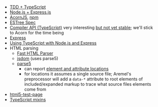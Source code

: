 * [TDD + TypeScript](https://itnext.io/testing-with-jest-in-typescript-cc1cd0095421)
* [Node.js + Express.js](https://www.javatpoint.com/expressjs-tutorial)
* [AcornJS](https://github.com/acornjs/acorn), [npm](https://www.npmjs.com/package/acorn)
* [ESTree Spec](https://github.com/estree/estree)
* [Compiler API (TypeScript)](https://learning-notes.mistermicheels.com/javascript/typescript/compiler-api) very interesting [but not yet stable](https://github.com/Microsoft/TypeScript/wiki/Using-the-Compiler-API); we'll stick to Acorn for the time being
* [Express](http://expressjs.com)
* [Using TypeScript with Node.js and Express](https://blog.logrocket.com/typescript-with-node-js-and-express/)
* HTML parsing
  * [Fast HTML Parser](https://www.npmjs.com/package/node-html-parser)
  * [jsdom](https://www.npmjs.com/package/jsdom) (uses parse5)
  * [parse5](https://www.npmjs.com/package/parse5)
    * can report [element and attribute locations](https://github.com/inikulin/parse5/tree/master/packages/parse5/docs/source-code-location)
    * for locations it assumes a single source file; Aremel's preprocessor will add a `data-*` attribute to root elements of included/expanded markup to trace what source files elements come from
* [html5-test-page](https://github.com/cbracco/html5-test-page/blob/master/index.html)
* [TypeScript mixins](https://www.typescriptlang.org/docs/handbook/mixins.html)
